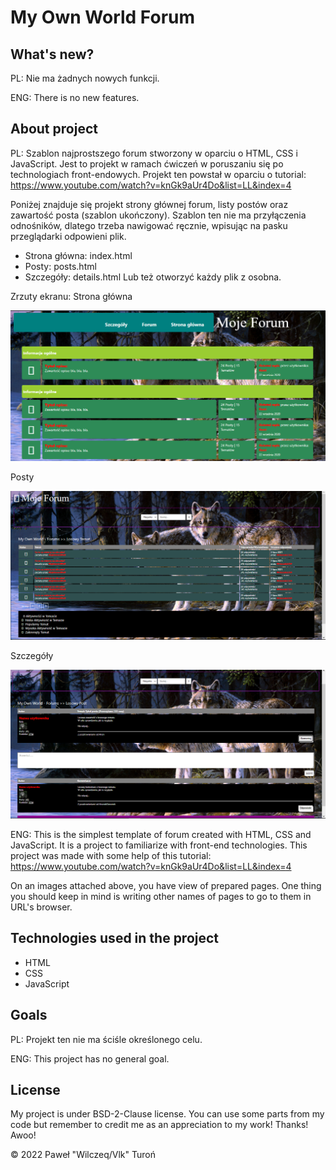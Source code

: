 # My Own World Forum

## What's new?

PL: Nie ma żadnych nowych funkcji.

ENG: There is no new features.

## About project

PL: Szablon najprostszego forum stworzony w oparciu o HTML, CSS i JavaScript. Jest to projekt w ramach ćwiczeń w poruszaniu się
po technologiach front-endowych. Projekt ten powstał w oparciu o tutorial: https://www.youtube.com/watch?v=knGk9aUr4Do&list=LL&index=4

Poniżej znajduje się projekt strony głównej forum, listy postów oraz zawartość posta (szablon ukończony).
Szablon ten nie ma przyłączenia odnośników, dlatego trzeba nawigować ręcznie, wpisując na pasku przeglądarki odpowieni plik.
- Strona główna: index.html
- Posty: posts.html
- Szczegóły: details.html
Lub też otworzyć każdy plik z osobna.

Zrzuty ekranu:
Strona główna

![index](./screenshots/img01.png)

Posty

![posts](./screenshots/img02.png)

Szczegóły

![details](./screenshots/img03.png)

ENG: This is the simplest template of forum created with HTML, CSS and JavaScript. It is a project to familiarize with front-end technologies. This project was made with some help of this tutorial: https://www.youtube.com/watch?v=knGk9aUr4Do&list=LL&index=4

On an images attached above, you have view of prepared pages. One thing you should keep in mind is writing other names of pages to go to them in URL's browser.

## Technologies used in the project

* HTML
* CSS
* JavaScript

## Goals

PL: Projekt ten nie ma ściśle określonego celu.

ENG: This project has no general goal.

## License

My project is under BSD-2-Clause license. You can use some parts from my code but remember to credit me as an appreciation to my work! Thanks! Awoo!

© 2022 Paweł "Wilczeq/Vlk" Turoń
